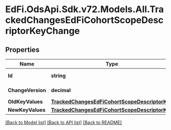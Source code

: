 # EdFi.OdsApi.Sdk.v72.Models.All.TrackedChangesEdFiCohortScopeDescriptorKeyChange

## Properties

Name | Type | Description | Notes
------------ | ------------- | ------------- | -------------
**Id** | **string** | Resource identifier | [optional] 
**ChangeVersion** | **decimal** | Change version | [optional] 
**OldKeyValues** | [**TrackedChangesEdFiCohortScopeDescriptorKey**](TrackedChangesEdFiCohortScopeDescriptorKey.md) |  | [optional] 
**NewKeyValues** | [**TrackedChangesEdFiCohortScopeDescriptorKey**](TrackedChangesEdFiCohortScopeDescriptorKey.md) |  | [optional] 

[[Back to Model list]](../../README.md#documentation-for-models) [[Back to API list]](../../README.md#documentation-for-api-endpoints) [[Back to README]](../../README.md)

